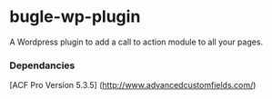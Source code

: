# bugle-wp-plugin
A Wordpress plugin to add a call to action module to all your pages.

### Dependancies
[ACF Pro Version 5.3.5] (http://www.advancedcustomfields.com/)
